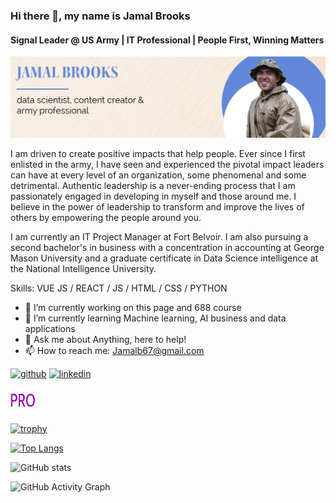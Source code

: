 ### Hi there 👋, my name is Jamal Brooks
#### Signal Leader @ US Army | IT Professional | People First, Winning Matters
![Signal Leader @ US Army | IT Professional | People First, Winning Matters](https://github.com/jamaleb67/jamaleb67.github.io/blob/master/GITHUB%20BANNER.png)

I am driven to create positive impacts that help people. Ever since I first enlisted in the army, I have seen and experienced the pivotal impact leaders can have at every level of an organization, some phenomenal and some detrimental. Authentic leadership is a never-ending process that I am passionately engaged in developing in myself and those around me. I believe in the power of leadership to transform and improve the lives of others by empowering the people around you.

I am currently an IT Project Manager at Fort Belvoir. I am also pursuing a second bachelor's in business with a concentration in accounting at George Mason University and a graduate certificate in Data Science intelligence at the National Intelligence University.

Skills: VUE JS / REACT / JS / HTML / CSS / PYTHON

- 🔭 I’m currently working on this page and 688 course 
- 🌱 I’m currently learning Machine learning, AI business and data applications 
- 💬 Ask me about Anything, here to help! 
- 📫 How to reach me: Jamalb67@gmail.com 


[<img src='https://cdn.jsdelivr.net/npm/simple-icons@3.0.1/icons/github.svg' alt='github' height='40'>](https://github.com/jamaleb67)  [<img src='https://cdn.jsdelivr.net/npm/simple-icons@3.0.1/icons/linkedin.svg' alt='linkedin' height='40'>](https://www.linkedin.com/in/jamal_brooks/)  

<a href='https://github.com/pricing'><img src='https://raw.githubusercontent.com/acervenky/animated-github-badges/master/assets/pro.gif' width='40' height='40'></a> 

[![trophy](https://github-profile-trophy.vercel.app/?username=jamaleb67)](https://github.com/ryo-ma/github-profile-trophy)

[![Top Langs](https://github-readme-stats.vercel.app/api/top-langs/?username=jamaleb67)](https://github.com/anuraghazra/github-readme-stats)

![GitHub stats](https://github-readme-stats.vercel.app/api?username=jamaleb67&show_icons=true)  

![GitHub Activity Graph](https://activity-graph.herokuapp.com/graph?username=jamaleb67)  

